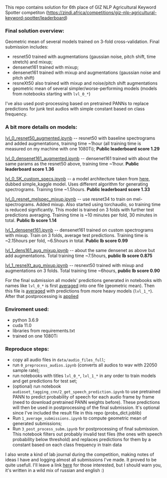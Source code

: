 This repo contains solution for 6th place of GIZ NLP Agricultural Keyword Spotter competiton
(https://zindi.africa/competitions/giz-nlp-agricultural-keyword-spotter/leaderboard)


### **Final solution overview:**
Geometric mean of several models trained on 3-fold cross-validation.
Final submission includes:
 - resnet50 trained with augmentations (gaussian noise, pitch shift, time stretch) and mixup;
 - densenet161 trained with mixup;
 - densenet161 trained with mixup and augmentations (gaussian noise and pitch shift)
 - resneXt50 also trained with mixup and noise/pitch shift augmentations
 - geometric mean of several simpler/worse-performing models (models from notebooks starting with `lvl_0_*`)

I've also used post-processing based on pretrained PANNs to replace predictions for junk test audios with simple constant based on class frequency.

 ### A bit more details on models:
 [lvl_0_resnet50_augmented.ipynb](https://github.com/letfoolsdie/zindi-agricultural/blob/master/src/lvl_0_resnet50_augmented.ipynb) -- resnet50 with baseline spectrograms and added augmentations, training time ~1hour (all training time is measured on my machine with one 1080Ti); **Public leaderboard score 1.29**

 [lvl_0_densenet161_augmented.ipynb](https://github.com/letfoolsdie/zindi-agricultural/blob/master/src/lvl_0_densenet161_augmented.ipynb) -- densenet161 trained with about the same params as the resnet50 above, training time ~1hour. **Public leaderboard score 1.36**

 [lvl_0_SK_custom_specs.ipynb](https://github.com/letfoolsdie/zindi-agricultural/blob/master/src/lvl_0_SK_custom_specs.ipynb) -- a model architecture taken from [here](https://github.com/lRomul/argus-freesound/blob/master/src/models/simple_kaggle.py), dubbed simple_kaggle model. Uses different algorithm for generating spectrograms. Training time ~1.5hours. **Public leaderboard score 1.33**

 [lvl_0_resnet_melspec_mixup.ipynb](https://github.com/letfoolsdie/zindi-agricultural/blob/master/src/lvl_0_resnet_melspec_mixup.ipynb) -- use resnet34 to train on mel-spectrograms. Added mixup. Also started using torchaudio, so training time is reduced significantly. This model is trained on 3 folds with further test predictions averaging. Training time is ~10 minutes per fold, 30 minutes in total. **Public lb score 1.14**

[lvl_1_densenet161.ipynb](https://github.com/letfoolsdie/zindi-agricultural/blob/master/src/lvl_1_densenet161.ipynb) -- densenet161 trained on custom spectrograms with mixup. Train on 3 folds, average test predictions. Training time is ~2.15hours per fold, ~6.5hours in total. **Public lb score 0.99**

[lvl_1_dens161_aug_mixup.ipynb](https://github.com/letfoolsdie/zindi-agricultural/blob/master/src/lvl_1_dens161_aug_mixup.ipynb) -- about the same densenet as above but add augmentations. Total training time ~7.5hours, **public lb score 0.875**

[lvl_1_resneXt_aug_mixup.ipynb](https://github.com/letfoolsdie/zindi-agricultural/blob/master/src/lvl_1_resneXt_aug_mixup.ipynb) -- resnext50 trained with mixup and augmentations on 3 folds. Total training time ~6hours, **public lb score 0.90**

For the final submission all models' predictions generated in notebooks with names like `lvl_0_*` is first [averaged](https://github.com/letfoolsdie/zindi-agricultural/blob/master/src/1_average_submissions.ipynb) into one file (geometric mean). Then this file is [averaged](https://github.com/letfoolsdie/zindi-agricultural/blob/master/src/1_average_submissions.ipynb) with predictions from more heavy models (`lvl_1_*`). After that postprocessing is [applied](https://github.com/letfoolsdie/zindi-agricultural/blob/master/src/3_post_process_subm.ipynb)

### **Enviroment used:**
 - python 3.6.9
 - cuda 11.0
 - libraries from requirements.txt
 - trained on one 1080Ti



### Reproduce steps:

 - copy all audio files in `data/audio_files_full`;
 - run `0_preprocess_audios.ipynb` (converts all audios to wav with 22050 sample rate);
 - run notebooks with titles `lvl_0_*`, `lvl_1_*` in any order to train models and get predictions for test set;
 - (optional) run notebook `audioset_tagging_cnn/2_get_speech_prediction.ipynb` to use pretrained PANN to predict probability of speech for each audio frame by frame (need to download pretrained PANN weights before). These predictions will then be used in postprocessing of the final submission. It's optional since I've included the result file in this repo (probs_dict.joblib)
 - Run `1_average_submissions.ipynb` to compute geometric mean of generated submissions;
 - Run `3_post_process_subm.ipynb` for postprocessing of final submission. This notebook filters out probably invalid test files (the ones with speech probability below threshold) and replaces predictions for them by a constant based on each class frequency in train data


I also wrote a kind of lab journal during the competition, making notes of ideas I have and logging almost all submissions I've made. It proved to be quite usefull. I'll leave a link [here](https://docs.google.com/spreadsheets/d/1XHxWI-XcxGEwyPQSjWkYzG1dzIxCQcUuPGTjhenrDDU/edit?usp=sharing) for those interested, but I should warn you, it's written in a wild mix of russian and english :)